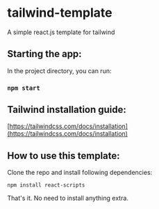# tailwind-template
A simple react.js template for tailwind

## Starting the app:

In the project directory, you can run:

### `npm start`


## Tailwind installation guide:

[https://tailwindcss.com/docs/installation](https://tailwindcss.com/docs/installation)

## How to use this template:

Clone the repo and install following dependencies:

`npm install react-scripts`

That's it. No need to install anything extra.